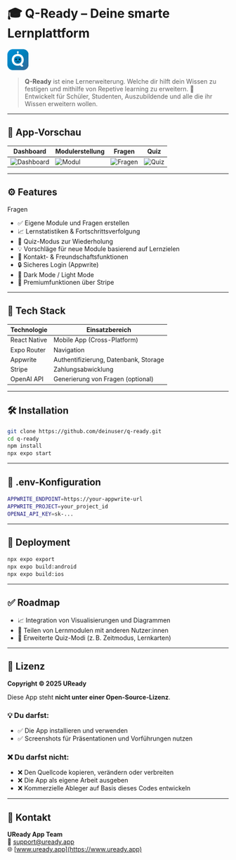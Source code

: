 # 🎓 Q-Ready – Deine smarte Lernplattform

![Q-Ready Logo](./assets/images/favicon.png)

> **Q-Ready** ist eine Lernerweiterung. Welche dir hilft dein Wissen zu festigen und mithilfe von Repetive learning zu erweitern. 🚀  
> Entwickelt für Schüler, Studenten, Auszubildende und alle die ihr Wissen erweitern wollen.

---

## 📸 App-Vorschau

| Dashboard | Modulerstellung | Fragen | Quiz | 
|----------|-----------------|------| ----- |
| ![Dashboard](./assets/screens/dashboard.png) | ![Modul](./assets/screens/module.png) |![Fragen](./assets/screens/quiz.png) | ![Quiz](./assets/screens/quiz.png) |

---

## ⚙️ Features
Fragen
- ✅ Eigene Module und Fragen erstellen
- 📈 Lernstatistiken & Fortschrittsverfolgung
- 🧠 Quiz-Modus zur Wiederholung
- 💡 Vorschläge für neue Module basierend auf Lernzielen
- 👥 Kontakt- & Freundschaftsfunktionen
- 🔒 Sicheres Login (Appwrite)
- 🌙 Dark Mode / Light Mode
- 🧾 Premiumfunktionen über Stripe

---

## 🧱 Tech Stack

| Technologie     | Einsatzbereich                         |
|----------------|------------------------------------------|
| React Native    | Mobile App (Cross-Platform)             |
| Expo Router     | Navigation                              |
| Appwrite        | Authentifizierung, Datenbank, Storage   |
| Stripe          | Zahlungsabwicklung                      |
| OpenAI API      | Generierung von Fragen (optional)       |

---

## 🛠️ Installation

```bash
git clone https://github.com/deinuser/q-ready.git
cd q-ready
npm install
npx expo start
```
--- 
## 🔐 .env-Konfiguration

```bash
APPWRITE_ENDPOINT=https://your-appwrite-url
APPWRITE_PROJECT=your_project_id
OPENAI_API_KEY=sk-...
```
---

## 🚀 Deployment 
```bash
npx expo export
npx expo build:android
npx expo build:ios
```
---

## ✅ Roadmap

- 📈 Integration von Visualisierungen und Diagrammen  
- 🔗 Teilen von Lernmodulen mit anderen Nutzer:innen  
- 🧩 Erweiterte Quiz-Modi (z. B. Zeitmodus, Lernkarten)

---

## 🔐 Lizenz

**Copyright © 2025 UReady**

Diese App steht **nicht unter einer Open-Source-Lizenz**.

### 💡 Du darfst:
- ✅ Die App installieren und verwenden  
- ✅ Screenshots für Präsentationen und Vorführungen nutzen

### ❌ Du darfst nicht:
- ❌ Den Quellcode kopieren, verändern oder verbreiten  
- ❌ Die App als eigene Arbeit ausgeben  
- ❌ Kommerzielle Ableger auf Basis dieses Codes entwickeln

---

## 📩 Kontakt

**UReady App Team**  
📧 support@uready.app  
🌐 [www.uready.app](https://www.uready.app)
